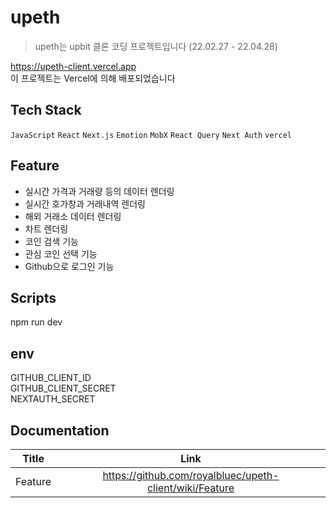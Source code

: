 # upeth

> upeth는 upbit 클론 코딩 프로젝트입니다 (22.02.27 - 22.04.28)

https://upeth-client.vercel.app<br>
이 프로젝트는 Vercel에 의해 배포되었습니다

## Tech Stack

`JavaScript` `React` `Next.js` `Emotion` `MobX` `React Query` `Next Auth` `vercel`

## Feature

- 실시간 가격과 거래량 등의 데이터 렌더링
- 실시간 호가창과 거래내역 렌더링
- 해외 거래소 데이터 렌더링
- 차트 렌더링
- 코인 검색 기능
- 관심 코인 선택 기능
- Github으로 로그인 기능

## Scripts

npm run dev

## env

GITHUB_CLIENT_ID<br>
GITHUB_CLIENT_SECRET<br>
NEXTAUTH_SECRET<br>

## Documentation

| Title   |                          Link                           |
| ------- | :-----------------------------------------------------: |
| Feature | https://github.com/royalbluec/upeth-client/wiki/Feature |
